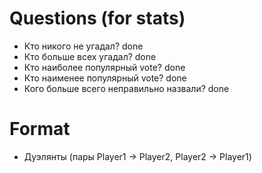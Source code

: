 # Questions (for stats)

 * Кто никого не угадал? done
 * Кто больше всех угадал? done
 * Кто наиболее популярный vote? done
 * Кто наименее популярный vote? done
 * Кого больше всего неправильно назвали? done
   
# Format
 * Дуэлянты (пары  Player1 -> Player2, Player2 -> Player1)
